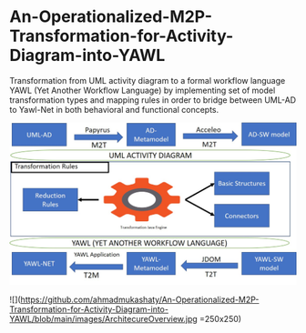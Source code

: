 # An-Operationalized-M2P-Transformation-for-Activity-Diagram-into-YAWL
Transformation from UML activity diagram to a formal workflow language YAWL (Yet Another Workflow Language) by implementing set of model transformation types and mapping rules in order to bridge between UML-AD to Yawl-Net in both behavioral and functional concepts.

![alt text](https://github.com/ahmadmukashaty/An-Operationalized-M2P-Transformation-for-Activity-Diagram-into-YAWL/blob/main/images/ArchitecureOverview.jpg "Architecture Overview")

![](https://github.com/ahmadmukashaty/An-Operationalized-M2P-Transformation-for-Activity-Diagram-into-YAWL/blob/main/images/ArchitecureOverview.jpg =250x250)
